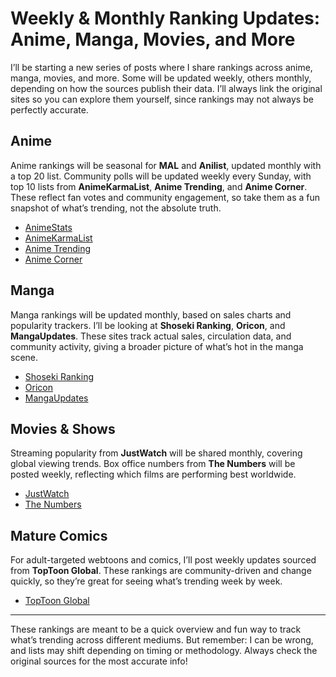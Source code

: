 # Weekly & Monthly Ranking Updates: Anime, Manga, Movies, and More  

I’ll be starting a new series of posts where I share rankings across anime, manga, movies, and more. Some will be updated weekly, others monthly, depending on how the sources publish their data. I’ll always link the original sites so you can explore them yourself, since rankings may not always be perfectly accurate.  

## Anime  
Anime rankings will be seasonal for **MAL** and **Anilist**, updated monthly with a top 20 list. Community polls will be updated weekly every Sunday, with top 10 lists from **AnimeKarmaList**, **Anime Trending**, and **Anime Corner**. These reflect fan votes and community engagement, so take them as a fun snapshot of what’s trending, not the absolute truth.  

- [AnimeStats](https://anime-stats.net/)  
- [AnimeKarmaList](https://animekarmalist.com/)  
- [Anime Trending](https://www.anitrendz.com/)  
- [Anime Corner](https://animecorner.me/)  

## Manga  
Manga rankings will be updated monthly, based on sales charts and popularity trackers. I’ll be looking at **Shoseki Ranking**, **Oricon**, and **MangaUpdates**. These sites track actual sales, circulation data, and community activity, giving a broader picture of what’s hot in the manga scene.  

- [Shoseki Ranking](http://shosekiranking.blog.fc2.com/)  
- [Oricon](https://us.oricon-group.com/)  
- [MangaUpdates](https://www.mangaupdates.com/)  

## Movies & Shows  
Streaming popularity from **JustWatch** will be shared monthly, covering global viewing trends. Box office numbers from **The Numbers** will be posted weekly, reflecting which films are performing best worldwide.  

- [JustWatch](https://www.justwatch.com/)  
- [The Numbers](https://www.the-numbers.com/)  

## Mature Comics  
For adult-targeted webtoons and comics, I’ll post weekly updates sourced from **TopToon Global**. These rankings are community-driven and change quickly, so they’re great for seeing what’s trending week by week.  

- [TopToon Global](https://global.toptoon.com/)  

---  

These rankings are meant to be a quick overview and fun way to track what’s trending across different mediums. But remember: I can be wrong, and lists may shift depending on timing or methodology. Always check the original sources for the most accurate info!  
